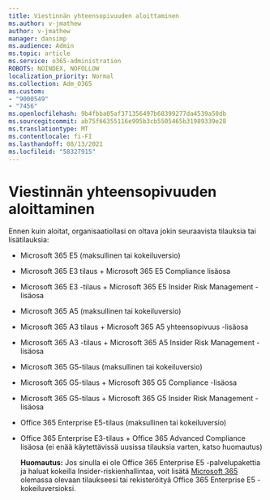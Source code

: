 ```yaml
---
title: Viestinnän yhteensopivuuden aloittaminen
ms.author: v-jmathew
author: v-jmathew
manager: dansimp
ms.audience: Admin
ms.topic: article
ms.service: o365-administration
ROBOTS: NOINDEX, NOFOLLOW
localization_priority: Normal
ms.collection: Adm_O365
ms.custom:
- "9000549"
- "7456"
ms.openlocfilehash: 9b4fbba05af371356497b68399277da4539a50db
ms.sourcegitcommit: ab75f66355116e995b3cb5505465b31989339e28
ms.translationtype: MT
ms.contentlocale: fi-FI
ms.lasthandoff: 08/13/2021
ms.locfileid: "58327915"
---
```

# <a name="get-started-with-communication-compliance"></a>Viestinnän yhteensopivuuden aloittaminen

Ennen kuin aloitat, organisaatiollasi on oltava jokin seuraavista tilauksia tai lisätilauksia:

* Microsoft 365 E5 (maksullinen tai kokeiluversio)
* Microsoft 365 E3 tilaus + Microsoft 365 E5 Compliance lisäosa
* Microsoft 365 E3 -tilaus + Microsoft 365 E5 Insider Risk Management -lisäosa
* Microsoft 365 A5 (maksullinen tai kokeiluversio)
* Microsoft 365 A3 tilaus + Microsoft 365 A5 yhteensopivuus -lisäosa
* Microsoft 365 A3 -tilaus + Microsoft 365 A5 Insider Risk Management -lisäosa
* Microsoft 365 G5-tilaus (maksullinen tai kokeiluversio)
* Microsoft 365 G5-tilaus + Microsoft 365 G5 Compliance -lisäosa
* Microsoft 365 G5-tilaus + Microsoft 365 G5 Insider Risk Management -lisäosa
* Office 365 Enterprise E5-tilaus (maksullinen tai kokeiluversio)
* Office 365 Enterprise E3-tilaus + Office 365 Advanced Compliance lisäosa (ei enää käytettävissä uusissa tilauksia varten, katso huomautus)

    **Huomautus:** Jos sinulla ei ole Office 365 Enterprise E5 -palvelupakettia ja haluat kokeilla Insider-riskienhallintaa, voit lisätä [Microsoft 365](https://go.microsoft.com/fwlink/?linkid=2130508) olemassa olevaan tilaukseesi tai rekisteröityä Office 365 Enterprise E5 -kokeiluversioksi.
